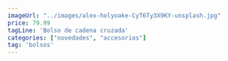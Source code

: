 ```yaml
---
imageUrl: "../images/alex-holyoake-CyT6Ty3X9KY-unsplash.jpg"
price: 79.99
tagLine: 'Bolso de cadena cruzada'
categories: ["novedades", "accesorios"]
tag: 'bolsos'
---
```

